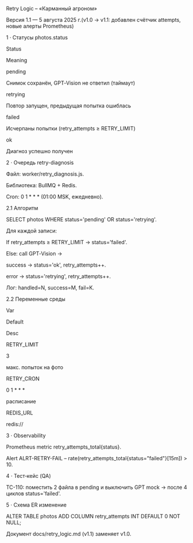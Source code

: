 Retry Logic – «Карманный агроном»

Версия 1.1 — 5 августа 2025 г.(v1.0 → v1.1: добавлен счётчик attempts, новые алерты Prometheus)

1 · Статусы photos.status

Status

Meaning

pending

Снимок сохранён, GPT‑Vision не ответил (таймаут)

retrying

Повтор запущен, предыдущая попытка ошиблась

failed

Исчерпаны попытки (retry_attempts ≥ RETRY_LIMIT)

ok

Диагноз успешно получен

2 · Очередь retry-diagnosis

Файл: worker/retry_diagnosis.js.

Библиотека: BullMQ + Redis.

Cron: 0 1 * * * (01:00 MSK, ежедневно).

2.1 Алгоритм

SELECT photos WHERE status='pending' OR status='retrying'.

Для каждой записи:

If retry_attempts ≥ RETRY_LIMIT → status='failed'.

Else: call GPT‑Vision →

success → status='ok', retry_attempts++.

error   → status='retrying', retry_attempts++.

Лог: handled=N, success=M, fail=K.

2.2 Переменные среды

Var

Default

Desc

RETRY_LIMIT

3

макс. попыток на фото

RETRY_CRON

0 1 * * *

расписание

REDIS_URL



redis://

3 · Observability

Prometheus metric retry_attempts_total{status}.

Alert ALRT-RETRY-FAIL – rate(retry_attempts_total{status="failed"}[15m]) > 10.

4 · Тест‑кейс (QA)

TC-110: поместить 2 файла в pending и выключить GPT mock → после 4 циклов status='failed'.

5 · Схема ER изменение

ALTER TABLE photos
  ADD COLUMN retry_attempts INT DEFAULT 0 NOT NULL;

Документ docs/retry_logic.md (v1.1) заменяет v1.0.

